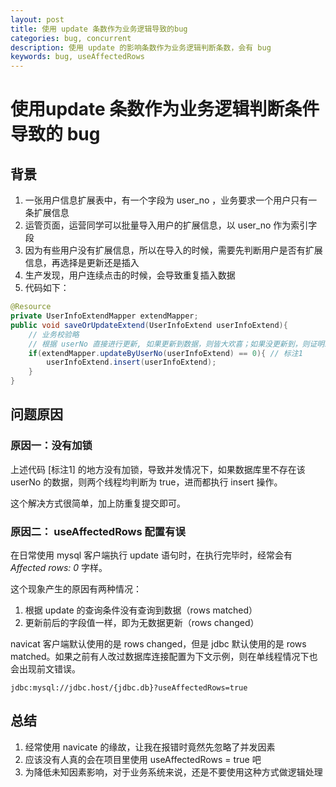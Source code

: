 ```yaml
---
layout: post
title: 使用 update 条数作为业务逻辑导致的bug
categories: bug, concurrent
description: 使用 update 的影响条数作为业务逻辑判断条数，会有 bug
keywords: bug, useAffectedRows
---
```

# 使用update 条数作为业务逻辑判断条件导致的 bug

## 背景
1. 一张用户信息扩展表中，有一个字段为 user_no ，业务要求一个用户只有一条扩展信息
2. 运管页面，运营同学可以批量导入用户的扩展信息，以 user_no 作为索引字段
3. 因为有些用户没有扩展信息，所以在导入的时候，需要先判断用户是否有扩展信息，再选择是更新还是插入
4. 生产发现，用户连续点击的时候，会导致重复插入数据
5. 代码如下：

```java
@Resource
private UserInfoExtendMapper extendMapper;
public void saveOrUpdateExtend(UserInfoExtend userInfoExtend){
    // 业务校验略
    // 根据 userNo 直接进行更新, 如果更新到数据，则皆大欢喜；如果没更新到，则证明新数据，执行插入
    if(extendMapper.updateByUserNo(userInfoExtend) == 0){ // 标注1
        userInfoExtend.insert(userInfoExtend);
    }
}
```

## 问题原因
### 原因一：没有加锁
上述代码 [标注1] 的地方没有加锁，导致并发情况下，如果数据库里不存在该 userNo 的数据，则两个线程均判断为 true，进而都执行 insert 操作。

这个解决方式很简单，加上防重复提交即可。

### 原因二： useAffectedRows 配置有误
在日常使用 mysql 客户端执行 update 语句时，在执行完毕时，经常会有 *Affected rows: 0*  字样。

这个现象产生的原因有两种情况：

1. 根据 update 的查询条件没有查询到数据（rows matched）
2. 更新前后的字段值一样，即为无数据更新（rows changed）

navicat 客户端默认使用的是 rows changed，但是 jdbc 默认使用的是 rows matched。如果之前有人改过数据库连接配置为下文示例，则在单线程情况下也会出现前文错误。

```text
jdbc:mysql://jdbc.host/{jdbc.db}?useAffectedRows=true
```

## 总结
1. 经常使用 navicate 的缘故，让我在报错时竟然先忽略了并发因素
2. 应该没有人真的会在项目里使用 useAffectedRows = true 吧
3. 为降低未知因素影响，对于业务系统来说，还是不要使用这种方式做逻辑处理
